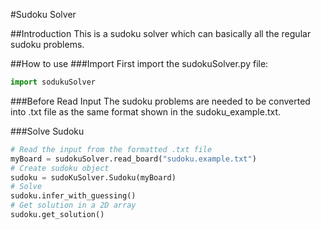#Sudoku Solver

##Introduction
This is a sudoku solver which can basically all the regular sudoku problems.

##How to use
###Import
First import the sudokuSolver.py file:
```python
import sodukuSolver
```
###Before Read Input
The sudoku problems are needed to be converted into .txt file as the same format shown in the sudoku_example.txt.

###Solve Sudoku
```python
# Read the input from the formatted .txt file
myBoard = sudokuSolver.read_board("sudoku.example.txt")
# Create sudoku object
sudoku = sudoKuSolver.Sudoku(myBoard)
# Solve
sudoku.infer_with_guessing()
# Get solution in a 2D array
sudoku.get_solution()
```

